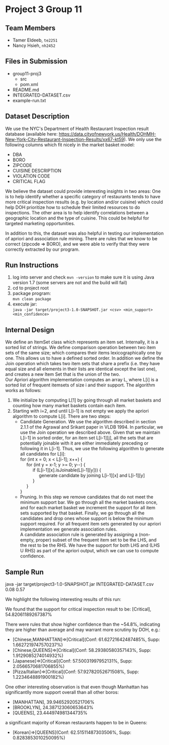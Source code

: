 # Project 3 Group 11

## Team Members
- Tamer Eldeeb, `te2251`
- Nancy Hsieh, `nh2452`


## Files in Submission
- group11-proj3
	- src
	- pom.xml
- README.md
- INTEGRATED-DATASET.csv
- example-run.txt

## Dataset Description
We use the NYC's Department of Health Restaurant Inspection result database (available here: https://data.cityofnewyork.us/Health/DOHMH-New-York-City-Restaurant-Inspection-Results/xx67-kt59).
We only use the following columns which fit nicely in the market basket model:

- DBA
- BORO
- ZIPCODE
- CUISINE DESCRIPTION
- VIOLATION CODE
- CRITICAL FLAG

We believe the dataset could provide interesting insights in two areas:
One is to help identify whether a specific category of restaurants tends to have more critical inspection results (e.g. by location and/or cuisine) which could help DOH prioritize how to schedule their limited resources to do inspections.
The other area is to help identify correlations between a geographic location and the type of cuisine. This could be helpful for targeted marketing opportunities.

In addition to this, the dataset was also helpful in testing our implementation of apriori and association rule mining. There are rules that we know to be correct (zipcode => BORO), and we were able to verify that they were correctly extracted by our program.

## Run Instructions

1. log into server and check `mvn -version` to make sure it is using Java version 1.7 (some servers are not and the build will fail)
2. cd to project root
3. package program: <br/>`mvn clean package`
4. execute jar: <br/>`java -jar target/project3-1.0-SNAPSHOT.jar <csv> <min_support> <min_confidence>`



## Internal Design
We define an ItemSet class which represents an item set. Internally, it is a sorted list of strings. We define comparison operation between two item sets of the same size; which compares their items lexicographically one by one. This allows us to have a defined sorted order.
In addition we define the Join operation which takes two item sets that share a prefix (i.e. they have equal size and all elements in their lists are identical except the last one), and creates a new Item Set that is the union of the two.
<br />
Our Apriori algorithm implementation computes an array L, where L[i] is a sorted list of frequent itemsets of size i and their support. The algorithm works as follows:
<br />
1. We initialize by computing L[1] by going through all market baskets and counting how many market baskets contain each item.
2. Starting with i=2, and until L[i-1] is not empty we apply the apriori algorithm to compute L[i]. There are two steps:
	- Candidate Generation. We use the algorithm described in section 2.1.1 of the Agrawal and Srikant paper in VLDB 1994.
      In particular, we use the Join operation we described above. Given that we maintain L[i-1] in sorted order, for an item set L[i-1][j], all the sets that are potentially joinable with it are either immediately preceding or following it in L[i-1].
	   Thus, we use the following algorithm to generate all candidates for L[i]:  
	   for (int x = 0; x < L[i-1]; x++) {  
	      &nbsp;&nbsp;&nbsp;&nbsp;&nbsp;for (int y = x-1; y >= 0; y--) {  
	           &nbsp;&nbsp;&nbsp;&nbsp;&nbsp;&nbsp;&nbsp;&nbsp;&nbsp;&nbsp;if (L[i-1][x].isJoinable(L[i-1][y])) {  
	             &nbsp;&nbsp;&nbsp;&nbsp;&nbsp;&nbsp;&nbsp;&nbsp;&nbsp;&nbsp;&nbsp;&nbsp;&nbsp;&nbsp;&nbsp;generate candidate by joining L[i-1][x] and L[i-1][y]  
	          &nbsp;&nbsp;&nbsp;&nbsp;&nbsp;&nbsp;&nbsp;&nbsp;&nbsp;&nbsp;}  
	       &nbsp;&nbsp;&nbsp;&nbsp;&nbsp;}  
	    }
	- Pruning. In this step we remove candidates that do not meet the minimum support bar.
	  We go through all the market baskets once, and for each market basket we increment the support for all item sets supported by that basket.
	  Finally, we go through all the candidates and drop ones whose support is below the minimum support required.
For all frequent item sets generated by our apriori implementation we generate association rules. <br />
A candidate association rule is generated by assigning a (non-empty, proper) subset of the frequent item set to be the LHS, and the rest to be the RHS. We have the support for both LHS and (LHS U RHS) as part of the apriori output, which we can use to compute confidence.

## Sample Run
java -jar target/project3-1.0-SNAPSHOT.jar INTEGRATED-DATASET.csv 0.08 0.57

We highlight the following interesting results of this run:

We found that the support for critical inspection result to be: [Critical], 54.82061189267387%

There were rules that show higher confidence than the ~54.8%, indicating they are higher than average and may warrant more scrutiny by DOH, e.g.:

- [Chinese,MANHATTAN]=>[Critical](Conf: 61.62721642487485%, Supp: 1.6627219747570237%)
- [Chinese,QUEENS]=>[Critical](Conf: 58.29380580357143%, Supp: 1.9129085274014932%)
- [Japanese]=>[Critical](Conf: 57.50031997952131%, Supp: 2.0566570681706855%)
- [Pizza/Italian]=>[Critical](Conf: 57.92782052671508%, Supp: 1.2234648891900182%)


One other interesting observation is that even though Manhattan has significantlly more support overall than all other boros:
- [MANHATTAN], 39.94652920521706%
- [BROOKLYN], 24.387123060653643%
- [QUEENS], 23.444974981344735%

a significant majority of Korean restaurants happen to be in Queens:
- [Korean]=>[QUEENS](Conf: 62.51511487303506%, Supp: 0.8283853010250095%)

